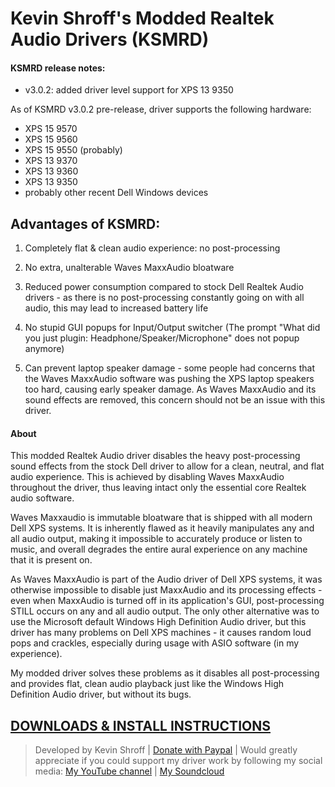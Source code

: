 # Kevin Shroff's Modded Realtek Audio Drivers (KSMRD)

#### KSMRD release notes:
- v3.0.2: added driver level support for XPS 13 9350

As of KSMRD v3.0.2 pre-release, driver supports the following hardware:
- XPS 15 9570
- XPS 15 9560
- XPS 15 9550 (probably)
- XPS 13 9370
- XPS 13 9360
- XPS 13 9350
- probably other recent Dell Windows devices

## Advantages of KSMRD:
1) Completely flat & clean audio experience: no post-processing

2) No extra, unalterable Waves MaxxAudio bloatware

3) Reduced power consumption compared to stock Dell Realtek Audio drivers - as there is no post-processing constantly going on with all audio, this may lead to increased battery life

4) No stupid GUI popups for Input/Output switcher (The prompt "What did you just plugin: Headphone/Speaker/Microphone" does not popup anymore)

5) Can prevent laptop speaker damage - some people had concerns that the Waves MaxxAudio software was pushing the XPS laptop speakers too hard, causing early speaker damage. As Waves MaxxAudio and its sound effects are removed, this concern should not be an issue with this driver.

#### About 
This modded Realtek Audio driver disables the heavy post-processing sound effects from the stock Dell driver to allow for a clean, neutral, and flat audio experience. This is achieved by disabling Waves MaxxAudio throughout the driver, thus leaving intact only the essential core Realtek audio software.

Waves Maxxaudio is immutable bloatware that is shipped with all modern Dell XPS systems. It is inherently flawed as it heavily manipulates any and all audio output, making it impossible to accurately produce or listen to music, and overall degrades the entire aural experience on any machine that it is present on.

As Waves MaxxAudio is part of the Audio driver of Dell XPS systems, it was otherwise impossible to disable just MaxxAudio and its processing effects - even when MaxxAudio is turned off in its application's GUI, post-processing STILL occurs on any and all audio output. The only other alternative was to use the Microsoft default Windows High Definition Audio driver, but this driver has many problems on Dell XPS machines - it causes random loud pops and crackles, especially during usage with ASIO software (in my experience).

My modded driver solves these problems as it disables all post-processing and provides flat, clean audio playback just like the Windows High Definition Audio driver, but without its bugs.

[DOWNLOADS & INSTALL INSTRUCTIONS](https://github.com/kevinshroff/KSMRD-Modded-Realtek-Audio-Drivers/releases "DOWNLOADS")
---
> Developed by Kevin Shroff | [Donate with Paypal](http://www.paypal.me/kevinshroff "donate") | Would greatly appreciate if you could support my driver work by following my social media: [My YouTube channel](https://www.youtube.com/c/KevinShroff "YouTube") | [My Soundcloud](https://soundcloud.com/nivekfforhs "Soundcloud")
